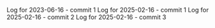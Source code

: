 Log for 2023-06-16 - commit 1
Log for 2025-02-16 - commit 1
Log for 2025-02-16 - commit 2
Log for 2025-02-16 - commit 3
